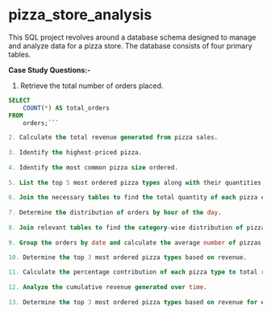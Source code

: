 # pizza_store_analysis
This SQL project revolves around a database schema designed to manage and analyze data for a pizza store. The database consists of four primary tables.

**Case Study Questions:-**
1. Retrieve the total number of orders placed.
```sql
SELECT 
    COUNT(*) AS total_orders
FROM 
    orders;```

2. Calculate the total revenue generated from pizza sales.
 
3. Identify the highest-priced pizza.
 
4. Identify the most common pizza size ordered.
 
5. List the top 5 most ordered pizza types along with their quantities.
 
6. Join the necessary tables to find the total quantity of each pizza category ordered.
 
7. Determine the distribution of orders by hour of the day.
 
8. Join relevant tables to find the category-wise distribution of pizzas.
 
9. Group the orders by date and calculate the average number of pizzas ordered per day.
 
10. Determine the top 3 most ordered pizza types based on revenue.

11. Calculate the percentage contribution of each pizza type to total revenue.
 
12. Analyze the cumulative revenue generated over time.
 
13. Determine the top 3 most ordered pizza types based on revenue for each pizza category.
